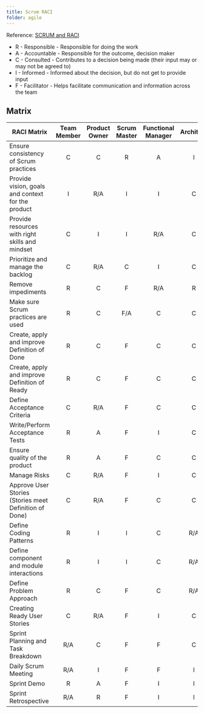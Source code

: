 ```yaml
---
title: Scrum RACI
folder: agile
---
```


Reference: [SCRUM and RACI](https://techblog.constantcontact.com/software-development/scrum-and-raci/)

* R - Responsible - Responsible for doing the work
* A - Accountable - Responsible for the outcome, decision maker
* C - Consulted   - Contributes to a decision being made (their input may or may not be agreed to)
* I - Informed    - Informed about the decision, but do not get to provide input
* F - Facilitator - Helps facilitate communication and information across the team

## Matrix

RACI Matrix | Team Member | Product Owner | Scrum Master | Functional Manager | Architect
-|:-:|:-:|:-:|:-:|:-:
Ensure consistency of Scrum practices                   | C | C | R | A | I
Provide vision, goals and context for the product       | I | R/A | I | I | C
Provide resources with right skills and mindset         | C | I | I | R/A | C
Prioritize and manage the backlog                       | C | R/A | C | I | C
Remove impediments                                      | R | C | F | R/A | R
Make sure Scrum practices are used                      | R | C | F/A | C | C
Create, apply and improve Definition of Done            | R | C | F | C | C
Create, apply and improve Definition of Ready           | R | C | F | C | C
Define Acceptance Criteria                              | C | R/A | F | C | C
Write/Perform Acceptance Tests                          | R | A | F | I | C
Ensure quality of the product                           | R | A | F | C | C
Manage Risks                                            | C | R/A | F | I | C
Approve User Stories (Stories meet Definition of Done)  | C | R/A | F | C | C
Define Coding Patterns                                  | R | I | I | C | R/A
Define component and module interactions                | R | I | I | C | R/A
Define Problem Approach                                 | R | C | F | C | R/A
Creating Ready User Stories                             | C | R/A | F | I | C
Sprint Planning and Task Breakdown                      | R/A | C | F | F | C
Daily Scrum Meeting                                     | R/A | I | F | F | I
Sprint Demo                                             | R | A | F | I | I
Sprint Retrospective                                    | R/A | R | F | I | I
